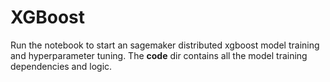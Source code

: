 # XGBoost

Run the notebook to start an sagemaker distributed xgboost model training and hyperparameter tuning. 
The **code** dir contains all the model training dependencies and logic.
